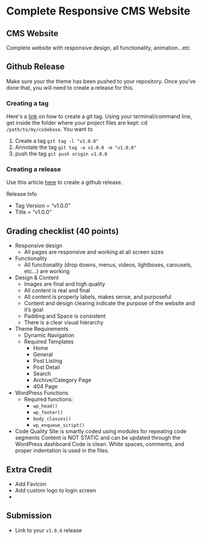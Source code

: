 # Complete Responsive CMS Website

## CMS Website
Complete website with responsive design, all functionality, animation...etc

## Github Release
Make sure your the theme has been pushed to your repository. Once you've done that, you will need to create a release for this. 

### Creating a tag

Here's a [link](https://git-scm.com/book/en/v2/Git-Basics-Tagging) on how to create a git tag. Using your terminal/command line, get inside the folder where your project files are kept: cd `/path/to/my/codebase`. You want to 
1. Create a tag `git tag -l "v1.0.0"`
2. Annotate the tag `git tag -a v1.0.0 -m "v1.0.0"`
3. push the tag `git push origin v1.0.0`

### Creating a release
Use this article [here](https://help.github.com/articles/creating-releases/me) to create a github release. 

Release Info
- Tag Version = “v1.0.0”
- Title = “v1.0.0”

## Grading checklist (40 points)
- Responsive design
    - All pages are responsive and working at all screen sizes
- Functionality
    - All functionality (drop downs, menus, videos, lightboxes, carousels, etc…) are working
- Design & Content
    - Images are final and high quality
    - All content is real and final
    - All content is properly labels, makes sense, and purposeful
    - Content and design clearing indicate the purpose of the website and it’s goal
    - Padding and Space is consistent
    - There is a clear visual hierarchy
- Theme Requirements
    - Dynamic Navigation
    - Required Templates
        - Home
        - General
        - Post Listing
        - Post Detail
        - Search
        - Archive/Category Page
        - 404 Page
- WordPress Functions
    - Required functions:
        - `wp_head()`
        - `wp_footer()`
        - `body_classes()`
        - `wp_enqueue_script()`
- Code Quality
    Site is smartly coded using modules for repeating code segments
    Content is NOT STATIC and can be updated through the WordPress dashboard
    Code is clean. White spaces, comments, and proper indentation is used in the files.

## Extra Credit
- Add Favicon
- Add custom logo to login screen
- 
## Submission
- Link to your `v1.0.0` release
